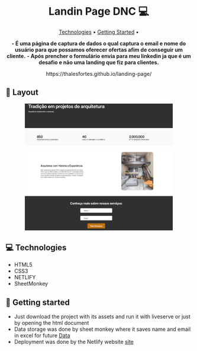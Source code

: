 <h1 align="center" style="font-weight: bold;">Landin Page DNC 💻</h1>

<p align="center">
 <a href="#tech">Technologies</a> • 
 <a href="#started">Getting Started</a> • 
</p>

<p align="center">
    <b>- É uma página de captura de dados o qual captura o email e nome do usuário para que possamos oferecer ofertas afim de conseguir um cliente.</b>
    <b>- Após prencher o formulário envia para meu linkedin ja que é um desafio e não uma landing que fiz para clientes.</b>
</p>

<p align="center">
     https://thalesfortes.github.io/landing-page/
</p>

<h2 id="layout">🎨 Layout</h2>

<p align="center">
      <img src="./images/print1.png" alt="Imagem da pagina demonstrando como ela e" width="400px">
    <img src="./images/print2.png" alt="Imagem da pagina demonstrando como ela e" width="400px">
</p>

<h2 id="technologies">💻 Technologies</h2>

- HTML5
- CSS3
- NETLIFY
- SheetMonkey

<h2 id="started">🚀 Getting started</h2>

- Just download the project with its assets and run it with liveserve or just by opening the html document
- Data storage was done by sheet monkey where it saves name and email in excel for future [Data](https://docs.google.com/spreadsheets/d/1RKwqT5NuhJYHd7liOhy9tCt7oUg1CwOY8TR4UHFeUYg/edit?usp=sharing)
- Deployment was done by the Netlify website [site](https://arquiteture.netlify.app/)



